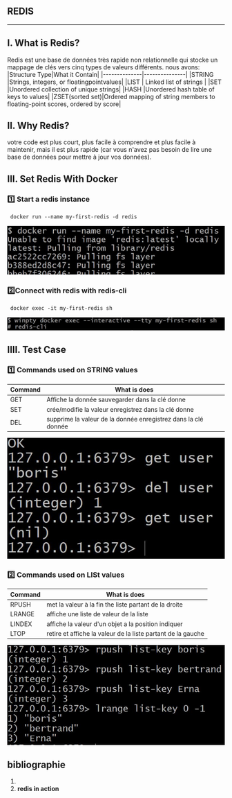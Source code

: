 ##                                           REDIS
----------------------------------------------------
##  I. What is Redis? 
Redis est une base de données très rapide
non relationnelle qui stocke un mappage de clés vers cinq types de valeurs différents. 
nous avons:
|Structure Type|What it Contain|
|--------------|---------------|
|STRING        |Strings, integers, or floatingpointvalues| 
|LIST          |  Linked list of strings |
|SET           |Unordered collection of unique strings|
|HASH          |Unordered hash table of keys to values|
|ZSET(sorted set)|Ordered mapping of string members to floating-point scores, ordered by score|
##  II. Why Redis? 
votre code est plus court, plus facile à comprendre et plus facile à maintenir, mais il est plus rapide
(car vous n'avez pas besoin de lire une base de données pour mettre à jour vos données).
##  III. Set Redis  With Docker
### :one: Start a redis instance
```
 docker run --name my-first-redis -d redis
```
![redis1](img/redis1.JPG)

### :two:Connect with redis with redis-cli
```
 docker exec -it my-first-redis sh
```
![redis2](img/redis2.JPG)

## IIII. Test Case
### :one: Commands used on STRING values
|Command        |What is does                                 |
|--------------|----------------------------------------------|
|GET           |Affiche la donnée sauvegarder dans la clé donne| 
|SET           |crée/modifie la valeur enregistrez dans la clé donne |
|DEL           |supprime la valeur de la donnée enregistrez dans la clé donnée|

![redis3](img/redis3.JPG)

### :two: Commands used on LISt values
|Command        |What is does                                 |
|--------------|----------------------------------------------|
|RPUSH           |met la valeur à la fin the liste partant de la droite| 
|LRANGE           |affiche une liste de valeur de la liste |
|LINDEX           |affiche la valeur d'un objet a la position indiquer|
|LTOP             |retire et affiche la valeur de la liste partant de la gauche|

![redis4](img/redis4.JPG)

## bibliographie
1. [](https://phoenixnap.com/kb/docker-redis)
2. **redis in action**







